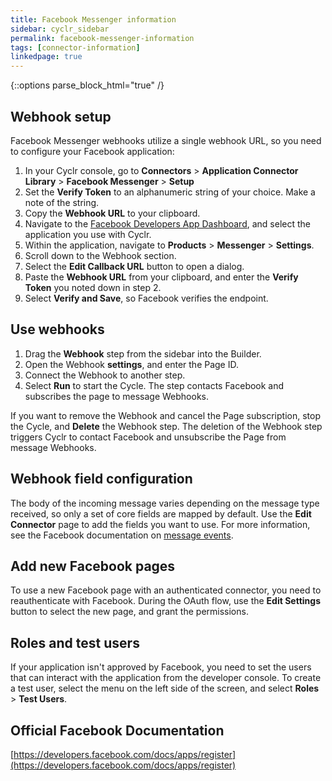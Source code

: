 ```yaml
---
title: Facebook Messenger information
sidebar: cyclr_sidebar
permalink: facebook-messenger-information
tags: [connector-information]
linkedpage: true
---
```

{::options parse_block_html="true" /}
<section class="card">

## Webhook setup

Facebook Messenger webhooks utilize a single webhook URL, so you need to configure your Facebook application:

1. In your Cyclr console, go to **Connectors** > **Application Connector Library** > **Facebook Messenger** > **Setup**
2. Set the **Verify Token** to an alphanumeric string of your choice. Make a note of the string.
3. Copy the **Webhook URL** to your clipboard.
4. Navigate to the [Facebook Developers App Dashboard](https://developers.facebook.com/apps), and select the application you use with Cyclr.
5. Within the application, navigate to **Products** > **Messenger** > **Settings**.
6. Scroll down to the Webhook section.
7. Select the **Edit Callback URL** button to open a dialog.
8. Paste the **Webhook URL** from your clipboard, and enter the **Verify Token** you noted down in step 2.
9. Select **Verify and Save**, so Facebook verifies the endpoint.

</section>
<section class="card">

## Use webhooks

1. Drag the **Webhook** step from the sidebar into the Builder.
2. Open the Webhook **settings**, and enter the Page ID.
3. Connect the Webhook to another step.
4. Select **Run** to start the Cycle. The step contacts Facebook and subscribes the page to message Webhooks.

If you want to remove the Webhook and cancel the Page subscription, stop the Cycle, and **Delete** the Webhook step. The deletion of the Webhook step triggers Cyclr to contact Facebook and unsubscribe the Page from message Webhooks.

</section>
<section class="card">

## Webhook field configuration

The body of the incoming message varies depending on the message type received, so only a set of core fields are mapped by default.
Use the **Edit Connector** page to add the fields you want to use. For more information, see the Facebook documentation on [message events](https://developers.facebook.com/docs/messenger-platform/reference/webhook-events/messages).

</section>
<section class="card">

## Add new Facebook pages

To use a new Facebook page with an authenticated connector, you need to reauthenticate with Facebook. During the OAuth flow, use the **Edit Settings** button to select the new page, and grant the permissions.

</section>
<section class="card">

## Roles and test users

If your application isn't approved by Facebook, you need to set the users that can interact with the application from the developer console. To create a test user, select the menu on the left side of the screen, and select **Roles** > **Test Users**.

</section>
<section class="card">

## Official Facebook Documentation

[https://developers.facebook.com/docs/apps/register](https://developers.facebook.com/docs/apps/register)

</section>
